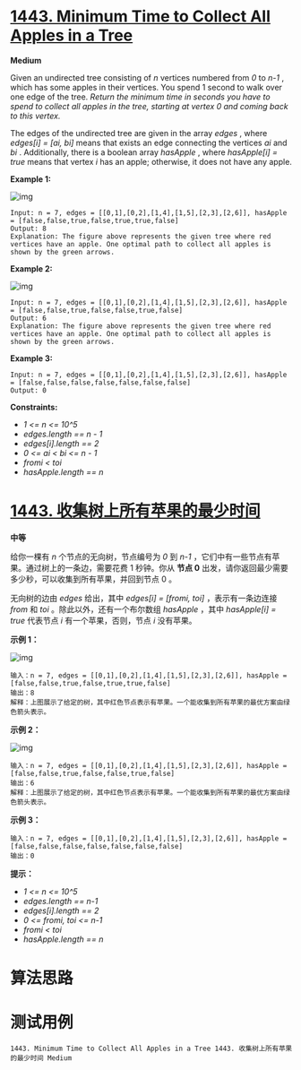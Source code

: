 # [1443. Minimum Time to Collect All Apples in a Tree][enTitle]

**Medium**

Given an undirected tree consisting of  *n*  vertices numbered from  *0*  to  *n-1* , which has some apples in their vertices. You spend 1 second to walk over one edge of the tree.  *Return the minimum time in seconds you have to spend to collect all apples in the tree, starting at vertex 0 and coming back to this vertex.* 

The edges of the undirected tree are given in the array  *edges* , where  *edges[i] = [ai, bi]*  means that exists an edge connecting the vertices  *ai*  and  *bi* . Additionally, there is a boolean array  *hasApple* , where  *hasApple[i] = true*  means that vertex  *i*  has an apple; otherwise, it does not have any apple.



**Example 1:** 

![img](https://assets.leetcode.com/uploads/2020/04/23/min_time_collect_apple_1.png)

```
Input: n = 7, edges = [[0,1],[0,2],[1,4],[1,5],[2,3],[2,6]], hasApple = [false,false,true,false,true,true,false]
Output: 8 
Explanation: The figure above represents the given tree where red vertices have an apple. One optimal path to collect all apples is shown by the green arrows.  

```

**Example 2:** 

![img](https://assets.leetcode.com/uploads/2020/04/23/min_time_collect_apple_2.png)

```
Input: n = 7, edges = [[0,1],[0,2],[1,4],[1,5],[2,3],[2,6]], hasApple = [false,false,true,false,false,true,false]
Output: 6
Explanation: The figure above represents the given tree where red vertices have an apple. One optimal path to collect all apples is shown by the green arrows.  

```

**Example 3:** 

```
Input: n = 7, edges = [[0,1],[0,2],[1,4],[1,5],[2,3],[2,6]], hasApple = [false,false,false,false,false,false,false]
Output: 0

```



**Constraints:** 

-  *1 <= n <= 10^5*  
-  *edges.length == n - 1*  
-  *edges[i].length == 2*  
-  *0 <= ai < bi <= n - 1*  
-  *fromi < toi*  
-  *hasApple.length == n* 


# [1443. 收集树上所有苹果的最少时间][cnTitle]

**中等**

给你一棵有  *n*  个节点的无向树，节点编号为  *0*  到  *n-1*  ，它们中有一些节点有苹果。通过树上的一条边，需要花费 1 秒钟。你从 **节点 0** 出发，请你返回最少需要多少秒，可以收集到所有苹果，并回到节点 0 。

无向树的边由  *edges*  给出，其中  *edges[i] = [fromi, toi]*  ，表示有一条边连接  *from*  和  *toi*  。除此以外，还有一个布尔数组  *hasApple*  ，其中  *hasApple[i] = true*  代表节点  *i*  有一个苹果，否则，节点  *i*  没有苹果。



**示例 1：** 

![img](https://assets.leetcode-cn.com/aliyun-lc-upload/uploads/2020/05/10/min_time_collect_apple_1.png)

```
输入：n = 7, edges = [[0,1],[0,2],[1,4],[1,5],[2,3],[2,6]], hasApple = [false,false,true,false,true,true,false]
输出：8 
解释：上图展示了给定的树，其中红色节点表示有苹果。一个能收集到所有苹果的最优方案由绿色箭头表示。

```

**示例 2：** 

![img](https://assets.leetcode-cn.com/aliyun-lc-upload/uploads/2020/05/10/min_time_collect_apple_2.png)

```
输入：n = 7, edges = [[0,1],[0,2],[1,4],[1,5],[2,3],[2,6]], hasApple = [false,false,true,false,false,true,false]
输出：6
解释：上图展示了给定的树，其中红色节点表示有苹果。一个能收集到所有苹果的最优方案由绿色箭头表示。

```

**示例 3：** 

```
输入：n = 7, edges = [[0,1],[0,2],[1,4],[1,5],[2,3],[2,6]], hasApple = [false,false,false,false,false,false,false]
输出：0

```



**提示：** 

-  *1 <= n <= 10^5*  
-  *edges.length == n-1*  
-  *edges[i].length == 2*  
-  *0 <= fromi, toi <= n-1*  
-  *fromi < toi*  
-  *hasApple.length == n* 




# 算法思路

# 测试用例
```
1443. Minimum Time to Collect All Apples in a Tree 1443. 收集树上所有苹果的最少时间 Medium
```

[enTitle]: https://leetcode.com/problems/minimum-time-to-collect-all-apples-in-a-tree/
[cnTitle]: https://leetcode-cn.com/problems/minimum-time-to-collect-all-apples-in-a-tree/
